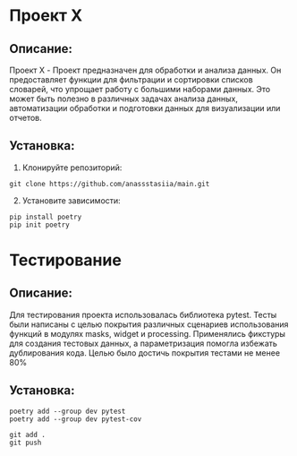 
# Проект X

## Описание:

Проект X - Проект предназначен для обработки и анализа данных. Он предоставляет функции для фильтрации и сортировки списков словарей, что упрощает работу с большими наборами данных.                               Это может быть полезно в различных задачах анализа данных, автоматизации обработки и подготовки данных для визуализации или отчетов.

## Установка:

1. Клонируйте репозиторий:
```
git clone https://github.com/anassstasiia/main.git
```
2. Установите зависимости:
```
pip install poetry
pip init poetry
```


# Тестирование

## Описание:

Для тестирования проекта использовалась библиотека pytest. Тесты были написаны с целью покрытия различных сценариев использования функций в модулях masks, widget и processing. Применялись фикстуры для создания тестовых данных, а параметризация помогла избежать дублирования кода. Целью было достичь покрытия тестами не менее 80%

## Установка:
```
poetry add --group dev pytest
poetry add --group dev pytest-cov
```

```
git add .
git push
```